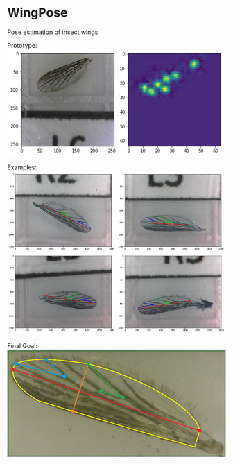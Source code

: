 # WingPose
Pose estimation of insect wings

Prototype:
![Prototype](images/5prototype_img1.png)

Examples:
![Examples](images/pose_set2.png)

Final Goal:
![Goal](images/wingpose.png)
